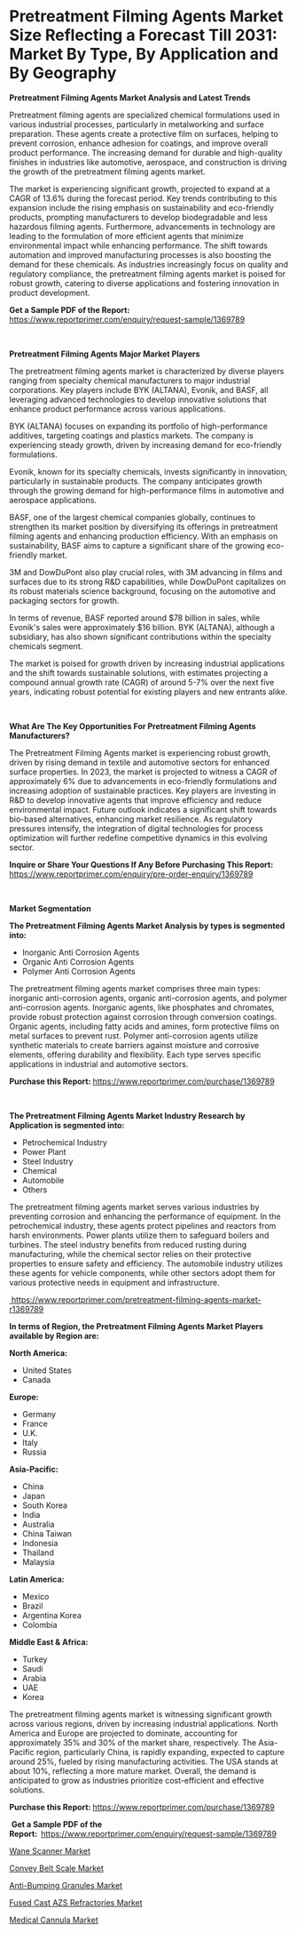 <p><h1>Pretreatment Filming Agents Market Size Reflecting a Forecast Till 2031: Market By Type, By Application and By Geography</h1></p><p><strong>Pretreatment Filming Agents Market Analysis and Latest Trends</strong></p>
<p><p>Pretreatment filming agents are specialized chemical formulations used in various industrial processes, particularly in metalworking and surface preparation. These agents create a protective film on surfaces, helping to prevent corrosion, enhance adhesion for coatings, and improve overall product performance. The increasing demand for durable and high-quality finishes in industries like automotive, aerospace, and construction is driving the growth of the pretreatment filming agents market.</p><p>The market is experiencing significant growth, projected to expand at a CAGR of 13.6% during the forecast period. Key trends contributing to this expansion include the rising emphasis on sustainability and eco-friendly products, prompting manufacturers to develop biodegradable and less hazardous filming agents. Furthermore, advancements in technology are leading to the formulation of more efficient agents that minimize environmental impact while enhancing performance. The shift towards automation and improved manufacturing processes is also boosting the demand for these chemicals. As industries increasingly focus on quality and regulatory compliance, the pretreatment filming agents market is poised for robust growth, catering to diverse applications and fostering innovation in product development.</p></p>
<p><strong>Get a Sample PDF of the Report:&nbsp;</strong> <a href="https://www.reportprimer.com/enquiry/request-sample/1369789">https://www.reportprimer.com/enquiry/request-sample/1369789</a></p>
<p>&nbsp;</p>
<p><strong>Pretreatment Filming Agents Major Market Players</strong></p>
<p><p>The pretreatment filming agents market is characterized by diverse players ranging from specialty chemical manufacturers to major industrial corporations. Key players include BYK (ALTANA), Evonik, and BASF, all leveraging advanced technologies to develop innovative solutions that enhance product performance across various applications.</p><p>BYK (ALTANA) focuses on expanding its portfolio of high-performance additives, targeting coatings and plastics markets. The company is experiencing steady growth, driven by increasing demand for eco-friendly formulations.</p><p>Evonik, known for its specialty chemicals, invests significantly in innovation, particularly in sustainable products. The company anticipates growth through the growing demand for high-performance films in automotive and aerospace applications.</p><p>BASF, one of the largest chemical companies globally, continues to strengthen its market position by diversifying its offerings in pretreatment filming agents and enhancing production efficiency. With an emphasis on sustainability, BASF aims to capture a significant share of the growing eco-friendly market.</p><p>3M and DowDuPont also play crucial roles, with 3M advancing in films and surfaces due to its strong R&D capabilities, while DowDuPont capitalizes on its robust materials science background, focusing on the automotive and packaging sectors for growth.</p><p>In terms of revenue, BASF reported around $78 billion in sales, while Evonik's sales were approximately $16 billion. BYK (ALTANA), although a subsidiary, has also shown significant contributions within the specialty chemicals segment.</p><p>The market is poised for growth driven by increasing industrial applications and the shift towards sustainable solutions, with estimates projecting a compound annual growth rate (CAGR) of around 5-7% over the next five years, indicating robust potential for existing players and new entrants alike.</p></p>
<p>&nbsp;</p>
<p><strong>What Are The Key Opportunities For Pretreatment Filming Agents Manufacturers?</strong></p>
<p><p>The Pretreatment Filming Agents market is experiencing robust growth, driven by rising demand in textile and automotive sectors for enhanced surface properties. In 2023, the market is projected to witness a CAGR of approximately 6% due to advancements in eco-friendly formulations and increasing adoption of sustainable practices. Key players are investing in R&D to develop innovative agents that improve efficiency and reduce environmental impact. Future outlook indicates a significant shift towards bio-based alternatives, enhancing market resilience. As regulatory pressures intensify, the integration of digital technologies for process optimization will further redefine competitive dynamics in this evolving sector.</p></p>
<p><strong>Inquire or Share Your Questions If Any Before Purchasing This Report:</strong> <a href="https://www.reportprimer.com/enquiry/pre-order-enquiry/1369789">https://www.reportprimer.com/enquiry/pre-order-enquiry/1369789</a></p>
<p>&nbsp;</p>
<p><strong>Market Segmentation</strong></p>
<p><strong>The Pretreatment Filming Agents Market Analysis by types is segmented into:</strong></p>
<p><ul><li>Inorganic Anti Corrosion Agents</li><li>Organic Anti Corrosion Agents</li><li>Polymer Anti Corrosion Agents</li></ul></p>
<p><p>The pretreatment filming agents market comprises three main types: inorganic anti-corrosion agents, organic anti-corrosion agents, and polymer anti-corrosion agents. Inorganic agents, like phosphates and chromates, provide robust protection against corrosion through conversion coatings. Organic agents, including fatty acids and amines, form protective films on metal surfaces to prevent rust. Polymer anti-corrosion agents utilize synthetic materials to create barriers against moisture and corrosive elements, offering durability and flexibility. Each type serves specific applications in industrial and automotive sectors.</p></p>
<p><strong>Purchase this Report:&nbsp;</strong><a href="https://www.reportprimer.com/purchase/1369789">https://www.reportprimer.com/purchase/1369789</a></p>
<p>&nbsp;</p>
<p><strong>The Pretreatment Filming Agents Market Industry Research by Application is segmented into:</strong></p>
<p><ul><li>Petrochemical Industry</li><li>Power Plant</li><li>Steel Industry</li><li>Chemical</li><li>Automobile</li><li>Others</li></ul></p>
<p><p>The pretreatment filming agents market serves various industries by preventing corrosion and enhancing the performance of equipment. In the petrochemical industry, these agents protect pipelines and reactors from harsh environments. Power plants utilize them to safeguard boilers and turbines. The steel industry benefits from reduced rusting during manufacturing, while the chemical sector relies on their protective properties to ensure safety and efficiency. The automobile industry utilizes these agents for vehicle components, while other sectors adopt them for various protective needs in equipment and infrastructure.</p></p>
<p><a href="https://www.reportprimer.com/pretreatment-filming-agents-market-r1369789">&nbsp;https://www.reportprimer.com/pretreatment-filming-agents-market-r1369789</a></p>
<p><strong>In terms of Region, the Pretreatment Filming Agents Market Players available by Region are:</strong></p>
<p>
    <p> <strong> North America: </strong>
        <ul>
            <li>United States</li>
            <li>Canada</li>
        </ul>
        </p> 
    <p> <strong> Europe: </strong>
        <ul>
            <li>Germany</li>
            <li>France</li>
            <li>U.K.</li>
            <li>Italy</li>
            <li>Russia</li>
        </ul>
        </p> 
    <p> <strong> Asia-Pacific: </strong>
        <ul>
            <li>China</li>
            <li>Japan</li>
            <li>South Korea</li>
            <li>India</li>
            <li>Australia</li>
            <li>China Taiwan</li>
            <li>Indonesia</li>
            <li>Thailand</li>
            <li>Malaysia</li>
        </ul>
        </p> 
    <p> <strong> Latin America: </strong>
        <ul>
            <li>Mexico</li>
            <li>Brazil</li>
            <li>Argentina Korea</li>
            <li>Colombia</li>
        </ul>
        </p> 
    <p> <strong> Middle East & Africa: </strong>
        <ul>
            <li>Turkey</li>
            <li>Saudi</li>
            <li>Arabia</li>
            <li>UAE</li>
            <li>Korea</li>
        </ul>
    </p>
    </p>
<p><p>The pretreatment filming agents market is witnessing significant growth across various regions, driven by increasing industrial applications. North America and Europe are projected to dominate, accounting for approximately 35% and 30% of the market share, respectively. The Asia-Pacific region, particularly China, is rapidly expanding, expected to capture around 25%, fueled by rising manufacturing activities. The USA stands at about 10%, reflecting a more mature market. Overall, the demand is anticipated to grow as industries prioritize cost-efficient and effective solutions.</p></p>
<p><strong>Purchase this Report: </strong><a href="https://www.reportprimer.com/purchase/1369789">https://www.reportprimer.com/purchase/1369789</a></p>
<p>&nbsp;<strong>Get a Sample PDF of the Report:&nbsp;&nbsp;</strong><a href="https://www.reportprimer.com/enquiry/request-sample/1369789">https://www.reportprimer.com/enquiry/request-sample/1369789</a></p>
<p><strong></strong></p>
<p><p><a href="https://medium.com/@lorenzobode_58732/wane-scanner-market-global-market-share-and-ranking-overall-sales-and-demand-forecast-2024-3e91477f7bcb">Wane Scanner Market</a></p><p><a href="https://medium.com/@lorenzobode_58732/global-convey-belt-scale-market-trends-analysis-and-future-growth-prospects-2024-2031-dbd7529973d6?postPublishedType=repub">Convey Belt Scale Market</a></p><p><a href="https://issuu.com/reportprime-2/docs/anti-bumping-granules-market-size-2_3e0d6d73c3a824">Anti-Bumping Granules Market</a></p><p><a href="https://issuu.com/reportprime-2/docs/fused-cast-azs-refractories-market-_6968ced96e643c">Fused Cast AZS Refractories Market</a></p><p><a href="https://www.linkedin.com/pulse/medical-cannula-market-outlook-forecast-from-2024-2031-u6egc">Medical Cannula Market</a></p></p>